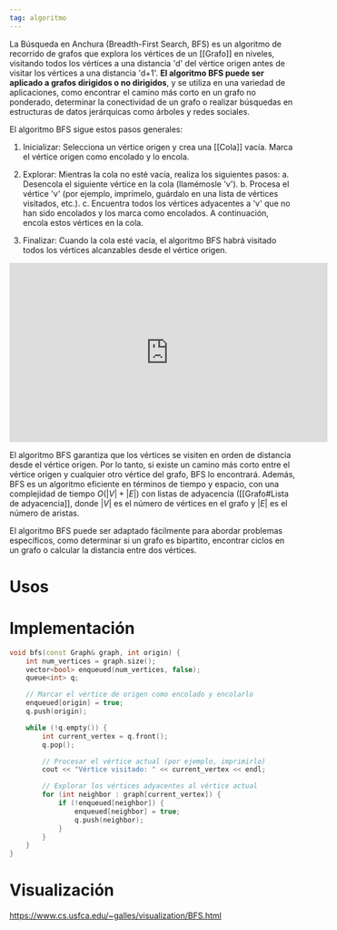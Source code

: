 ```yaml
---
tag: algoritmo
---
```


La Búsqueda en Anchura (Breadth-First Search, BFS) es un algoritmo de recorrido de grafos que explora los vértices de un [[Grafo]] en niveles, visitando todos los vértices a una distancia 'd' del vértice origen antes de visitar los vértices a una distancia 'd+1'. **El algoritmo BFS puede ser aplicado a grafos dirigidos o no dirigidos**, y se utiliza en una variedad de aplicaciones, como encontrar el camino más corto en un grafo no ponderado, determinar la conectividad de un grafo o realizar búsquedas en estructuras de datos jerárquicas como árboles y redes sociales.

El algoritmo BFS sigue estos pasos generales:

1.  Inicializar: Selecciona un vértice origen y crea una [[Cola]] vacía. Marca el vértice origen como encolado y lo encola.

2.  Explorar: Mientras la cola no esté vacía, realiza los siguientes pasos: 
		a. Desencola el siguiente vértice en la cola (llamémosle 'v'). 
		b. Procesa el vértice 'v' (por ejemplo, imprímelo, guárdalo en una lista de vértices visitados, etc.). 
		c. Encuentra todos los vértices adyacentes a 'v' que no han sido encolados y los marca como encolados. A continuación, encola estos vértices en la cola.

4.  Finalizar: Cuando la cola esté vacía, el algoritmo BFS habrá visitado todos los vértices alcanzables desde el vértice origen.

<iframe width="560" height="315" src="https://www.youtube.com/embed/x-VTfcmrLEQ" title="YouTube video player" frameborder="0" allow="accelerometer; autoplay; clipboard-write; encrypted-media; gyroscope; picture-in-picture; web-share" allowfullscreen></iframe>

El algoritmo BFS garantiza que los vértices se visiten en orden de distancia desde el vértice origen. Por lo tanto, si existe un camino más corto entre el vértice origen y cualquier otro vértice del grafo, BFS lo encontrará. Además, BFS es un algoritmo eficiente en términos de tiempo y espacio, con una complejidad de tiempo $O(|V|+|E|)$ con listas de adyacencia ([[Grafo#Lista de adyacencia]], donde $|V|$ es el número de vértices en el grafo y $|E|$ es el número de aristas.

El algoritmo BFS puede ser adaptado fácilmente para abordar problemas específicos, como determinar si un grafo es bipartito, encontrar ciclos en un grafo o calcular la distancia entre dos vértices.

# Usos


# Implementación

```cpp
void bfs(const Graph& graph, int origin) {
    int num_vertices = graph.size();
    vector<bool> enqueued(num_vertices, false);
    queue<int> q;

    // Marcar el vértice de origen como encolado y encolarlo
    enqueued[origin] = true;
    q.push(origin);

    while (!q.empty()) {
        int current_vertex = q.front();
        q.pop();

        // Procesar el vértice actual (por ejemplo, imprimirlo)
        cout << "Vértice visitado: " << current_vertex << endl;

        // Explorar los vértices adyacentes al vértice actual
        for (int neighbor : graph[current_vertex]) {
            if (!enqueued[neighbor]) {
                enqueued[neighbor] = true;
                q.push(neighbor);
            }
        }
    }
}
```

# Visualización

https://www.cs.usfca.edu/~galles/visualization/BFS.html